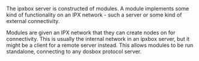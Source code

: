 The ipxbox server is constructed of modules. A module implements some kind of functionality on an IPX network - such a server or some kind of external connectivity. 

Modules are given an IPX network that they can create nodes on for connectivity. This is usually the internal network in an ipxbox server, but it might be a client for a remote server instead. This allows modules to be run standalone, connecting to any dosbox protocol server. 
